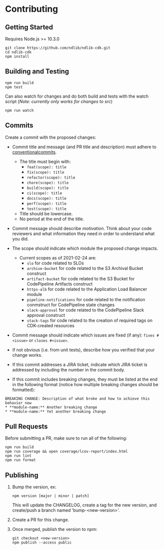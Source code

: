 # Contributing

## Getting Started

Requires Node.js >= 10.3.0

```shell
git clone https://github.com/ndlib/ndlib-cdk.git
cd ndlib-cdk
npm install
```

## Building and Testing

```shell
npm run build
npm test
```

Can also watch for changes and do both build and tests with the watch script (_Note: currently only works for changes to src_)

```shell
npm run watch
```

## Commits

Create a commit with the proposed changes:

- Commit title and message (and PR title and description) must adhere to [conventionalcommits](https://www.conventionalcommits.org).

  - The title must begin with:
    - `feat(scope): title`
    - `fix(scope): title`
    - `refactor(scope): title`
    - `chore(scope): title`
    - `build(scope): title`
    - `ci(scope): title`
    - `docs(scope): title`
    - `perf(scope): title`
    - `test(scope): title`
  - Title should be lowercase.
  - No period at the end of the title.

- Commit message should describe _motivation_. Think about your code reviewers and what information they need in
  order to understand what you did.

- The scope should indicate which module the proposed change impacts.

  - Current scopes as of 2021-02-24 are:
    - `slo` for code related to SLOs
    - `archive-bucket` for code related to the S3 Archival Bucket construct
    - `artifact-bucket` for code related to the S3 Bucket for CodePipeline Artifacts construct
    - `https-alb` for code related to the Application Load Balancer module
    - `pipeline-notifications` for code related to the notification conmstruct for CodePipeline state changes
    - `slack-approval` for code related to the CodePipeline Slack approval construct
    - `stack-tags` for code related to the creation of required tags on CDK-created resources

- Commit message should indicate which issues are fixed (if any): `fixes #<issue>` or `closes #<issue>`.

- If not obvious (i.e. from unit tests), describe how you verified that your change works.

- If this commit addresses a JIRA ticket, indicate which JIRA ticket is addressed by including the number in the commit body.

- If this commit includes breaking changes, they must be listed at the end in the following format (notice how multiple breaking changes should be formatted):

```console
BREAKING CHANGE: Description of what broke and how to achieve this behavior now
* **module-name:** Another breaking change
* **module-name:** Yet another breaking change
```

## Pull Requests

Before submitting a PR, make sure to run all of the following:

```shell
npm run build
npm run coverage && open coverage/lcov-report/index.html
npm run lint
npm run format
```

## Publishing

1. Bump the version, ex:

   ```shell
   npm version [major | minor | patch]
   ```

   This will update the CHANGELOG, create a tag for the new version, and create/push a branch named 'bump-\<new-version\>'.

1. Create a PR for this change.
1. Once merged, publish the version to npm:

   ```shell
   git checkout <new-version>
   npm publish --access public
   ```
